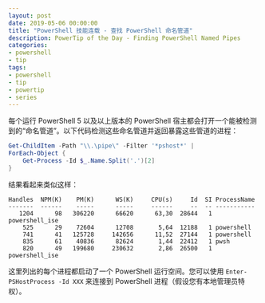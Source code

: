 ```yaml
---
layout: post
date: 2019-05-06 00:00:00
title: "PowerShell 技能连载 - 查找 PowerShell 命名管道"
description: PowerTip of the Day - Finding PowerShell Named Pipes
categories:
- powershell
- tip
tags:
- powershell
- tip
- powertip
- series
---
```

每个运行 PowerShell 5 以及以上版本的 PowerShell 宿主都会打开一个能被检测到的“命名管道”。以下代码检测这些命名管道并返回暴露这些管道的进程：

```powershell
Get-ChildItem -Path "\\.\pipe\" -Filter '*pshost*' |
ForEach-Object {
    Get-Process -Id $_.Name.Split('.')[2]
}
```

结果看起来类似这样：

    Handles  NPM(K)    PM(K)      WS(K)     CPU(s)     Id  SI ProcessName
    -------  ------    -----      -----     ------     --  -- -----------
       1204      98   306220      66620      63,30  28644   1 powershell_ise
        525      29    72604      12708       5,64  12188   1 powershell
        741      41   125728     142656      11,52  27144   1 powershell
        835      61    40836      82624       1,44  22412   1 pwsh
        820      49   199680     230632       2,86  26500   1 powershell_ise

这里列出的每个进程都启动了一个 PowerShell 运行空间。您可以使用 `Enter-PSHostProcess -Id XXX` 来连接到 PowerShell 进程（假设您有本地管理员特权）。

<!--本文国际来源：[Finding PowerShell Named Pipes](https://community.idera.com/database-tools/powershell/powertips/b/tips/posts/finding-powershell-named-pipes)-->

